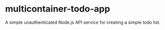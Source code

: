 # multicontainer-todo-app
A simple unauthenticated Node.js API service for creating a simple todo list.
